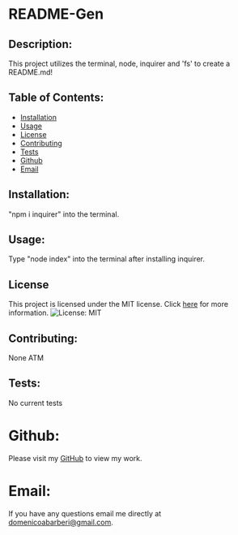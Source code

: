 # README-Gen

## Description:
This project utilizes the terminal, node, inquirer and 'fs' to create a README.md!

## Table of Contents:

* [Installation](#installation)
* [Usage](#usage)
* [License](#license)
* [Contributing](#contributing)
* [Tests](#tests)
* [Github](#Github)
* [Email](#Email)

## Installation:

"npm i inquirer" into the terminal.

## Usage:

Type "node index" into the terminal after installing inquirer.

## License

This project is licensed under the MIT license. Click [here](https://opensource.org/licenses/MIT) for more information.
![License: MIT](https://img.shields.io/badge/License-MIT-yellow.svg)

## Contributing:

None ATM

## Tests:

No current tests

# Github:
  Please visit my [GitHub](https://github.com/DomenicoBarb) to view my work.

# Email:
If you have any questions email me directly at domenicoabarberi@gmail.com. 
